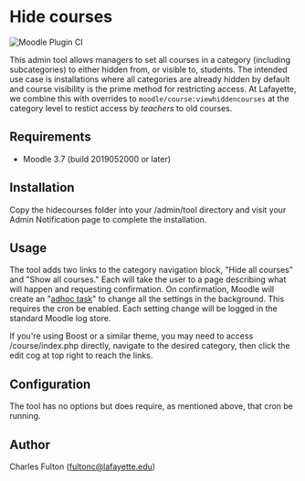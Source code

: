 Hide courses
============

![Moodle Plugin CI](https://github.com/LafColITS/moodle-tool_hidecourses/workflows/Moodle%20Plugin%20CI/badge.svg)

This admin tool allows managers to set all courses in a category (including subcategories) to either hidden from, or visible to, students. The intended use case is installations where all categories are already hidden by default and course visibility is the prime method for restricting access. At Lafayette, we combine this with overrides to `moodle/course:viewhiddencourses` at the category level to restict access by _teachers_ to old courses.

Requirements
------------
- Moodle 3.7 (build 2019052000 or later)

Installation
------------
Copy the hidecourses folder into your /admin/tool directory and visit your Admin Notification page to complete the installation.

Usage
-----
The tool adds two links to the category navigation block, "Hide all courses" and "Show all courses." Each will take the user to a page describing what will happen and requesting confirmation. On confirmation, Moodle will create an "[adhoc task](https://docs.moodle.org/dev/Task_API#Adhoc_tasks)" to change all the settings in the background. This requires the cron be enabled. Each setting change will be logged in the standard Moodle log store.

If you're using Boost or a similar theme, you may need to access /course/index.php directly, navigate to the desired category, then click the edit cog at top right to reach the links.

Configuration
-------------
The tool has no options but does require, as mentioned above, that cron be running.

Author
------
Charles Fulton (fultonc@lafayette.edu)
